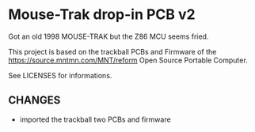 # Mouse-Trak drop-in PCB v2

Got an old 1998 MOUSE-TRAK but the Z86 MCU seems fried.

This project is based on the trackball PCBs and Firmware of the 
https://source.mntmn.com/MNT/reform Open Source Portable Computer.

See LICENSES for informations.

## CHANGES

- imported the trackball two PCBs and firmware


